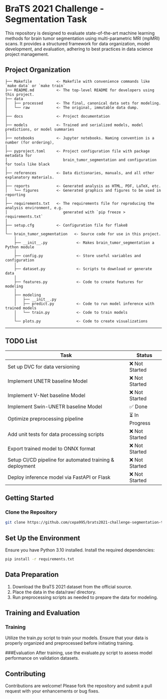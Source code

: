 # BraTS 2021 Challenge - Segmentation Task

This repository is designed to evaluate state-of-the-art machine learning methods for brain tumor segmentation using multi-parametric MRI (mpMRI) scans. It provides a structured framework for data organization, model development, and evaluation, adhering to best practices in data science project management.

## Project Organization

```
├── Makefile           <- Makefile with convenience commands like `make data` or `make train`
├── README.md          <- The top-level README for developers using this project.
├── data
│   ├── processed      <- The final, canonical data sets for modeling.
│   └── raw            <- The original, immutable data dump.
│
├── docs               <- Project documentation
│
├── models             <- Trained and serialized models, model predictions, or model summaries
│
├── notebooks          <- Jupyter notebooks. Naming convention is a number (for ordering),
│
├── pyproject.toml     <- Project configuration file with package metadata for 
│                         brain_tumor_segmentation and configuration for tools like black
│
├── references         <- Data dictionaries, manuals, and all other explanatory materials.
│
├── reports            <- Generated analysis as HTML, PDF, LaTeX, etc.
│   └── figures        <- Generated graphics and figures to be used in reporting
│
├── requirements.txt   <- The requirements file for reproducing the analysis environment, e.g.
│                         generated with `pip freeze > requirements.txt`
│
├── setup.cfg          <- Configuration file for flake8
│
└── brain_tumor_segmentation   <- Source code for use in this project.
    │
    ├── __init__.py             <- Makes brain_tumor_segmentation a Python module
    │
    ├── config.py               <- Store useful variables and configuration
    │
    ├── dataset.py              <- Scripts to download or generate data
    │
    ├── features.py             <- Code to create features for modeling
    │
    ├── modeling                
    │   ├── __init__.py 
    │   ├── predict.py          <- Code to run model inference with trained models          
    │   └── train.py            <- Code to train models
    │
    └── plots.py                <- Code to create visualizations
```

--------

## TODO List

| Task | Status |
|------|--------|
| Set up DVC for data versioning | ❌ Not Started |
| Implement UNETR baseline Model | ❌ Not Started |
| Implement V-Net baseline Model | ❌ Not Started |
| Implement Swin-UNETR baseline Model | ✅ Done |
| Optimize preprocessing pipeline | ⏳ In Progress |
| Add unit tests for data processing scripts | ❌ Not Started |
| Export trained model to ONNX format | ❌ Not Started |
| Setup CI/CD pipeline for automated training & deployment | ❌ Not Started |
| Deploy inference model via FastAPI or Flask | ❌ Not Started |

## Getting Started

### Clone the Repository
```bash
git clone https://github.com/cepa995/brats2021-challenge-segmentation-task.git
```

## Set Up the Environment

Ensure you have Python 3.10 installed. Install the required dependencies:
```bash
pip install -r requirements.txt
```

## Data Preparation
1. Download the BraTS 2021 dataset from the official source.
2. Place the data in the data/raw/ directory.
3. Run preprocessing scripts as needed to prepare the data for modeling.

## Training and Evaluation
### Training
Utilize the train.py script to train your models. Ensure that your data is properly organized and preprocessed before initiating training.

###Evaluation
After training, use the evaluate.py script to assess model performance on validation datasets.

## Contributing
Contributions are welcome! Please fork the repository and submit a pull request with your enhancements or bug fixes.